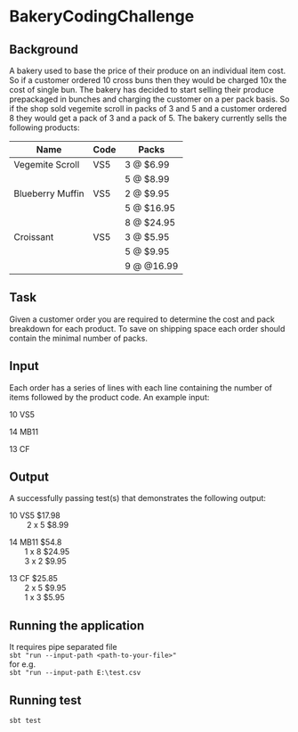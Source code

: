 # BakeryCodingChallenge

## Background

A bakery used to base the price of their produce on an individual item cost. So if a customer ordered 10
cross buns then they would be charged 10x the cost of single bun. The bakery has decided to start
selling their produce prepackaged in bunches and charging the customer on a per pack basis. So if the
shop sold vegemite scroll in packs of 3 and 5 and a customer ordered 8 they would get a pack of 3 and
a pack of 5. The bakery currently sells the following products:

| Name              | Code           | Packs       |
| -------------     | -------------- | ----------- |
| Vegemite Scroll   | VS5            |  3 @ $6.99  | 
|                   |                |  5 @ $8.99  |
| Blueberry Muffin  | VS5            |  2 @ $9.95  |
|                   |                |  5 @ $16.95 |
|                   |                |  8 @ $24.95 |
| Croissant         | VS5            |  3 @ $5.95  |
|                   |                |  5 @ $9.95  |
|                   |                |  9 @ @16.99 |   
                                      
## Task

Given a customer order you are required to determine the cost and pack breakdown for each product.
To save on shipping space each order should contain the minimal number of packs.

## Input

Each order has a series of lines with each line containing the number of items followed by the product
code. An example input:

10 VS5 

14 MB11

13 CF

## Output

A successfully passing test(s) that demonstrates the following output:

10 VS5 $17.98 <br/>
&nbsp; &nbsp;&nbsp;&nbsp;&nbsp;&nbsp; 2 x 5 $8.99
     
14 MB11 $54.8 <br/>
&nbsp;&nbsp;&nbsp;&nbsp;&nbsp;&nbsp; 1 x 8 $24.95</br>
&nbsp;&nbsp;&nbsp;&nbsp;&nbsp;&nbsp; 3 x 2 $9.95

13 CF $25.85 <br/>
&nbsp;&nbsp;&nbsp;&nbsp;&nbsp;&nbsp; 2 x 5 $9.95 <br/>
&nbsp;&nbsp;&nbsp;&nbsp;&nbsp;&nbsp; 1 x 3 $5.95


## Running the application  
It requires pipe separated file  
`sbt "run --input-path <path-to-your-file>"`  
for e.g.  
`sbt "run --input-path E:\test.csv`

## Running test
`sbt test`